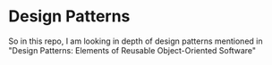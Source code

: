 # Design Patterns

So in this repo, I am looking in depth of design patterns mentioned in "Design Patterns: Elements of Reusable Object-Oriented Software"
